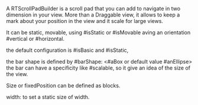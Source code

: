 A RTScrollPadBuilder is a scroll pad that you can add to navigate in two dimension in your view. More than a Draggable view, it allows to keep a mark about your position in the view and it scale for large views. 

It can be static, movable, using #isStatic or #isMovable
aving an orientation #vertical or #horizontal.

the default configuration is #isBasic and #isStatic,

the bar shape is defined by #barShape: <#aBox or default value #anEllipse>
the bar can have a specificity like #scalable, so it give an idea of the size of the view.

Size or fixedPosition can be defined as blocks.

width: to set a static size of width.